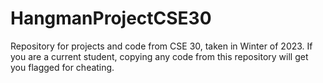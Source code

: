 # HangmanProjectCSE30
Repository for projects and code from CSE 30, taken in Winter of 2023. If you are a current student, copying any code from this repository will get you flagged for cheating.
